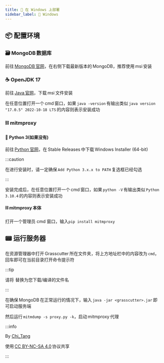 ```yaml
---
title: 💠 在 Windows 上部署
sidebar_label: 💠 Windows
---
```


## 📦 配置环境

### 🗃️ MongoDB 数据库

前往 [MongoDB 官网](https://www.mongodb.com/try/download/community)，在右侧下载最新版本的 MongoDB，推荐使用 msi 安装

### ☕ OpenJDK 17

前往 [Java 官网](https://www.oracle.com/java/technologies/javase/jdk17-archive-downloads.html)，下载 msi 文件安装

在任意位置打开一个 cmd 窗口，如果 `java -version` 有输出类似 `java version "17.0.5" 2022-10-18 LTS` 的内容则表示安装成功

### ⛓️ mitmproxy

#### 🐍 Python 3(如果没有)

前往 [Python 官网](https://www.python.org/downloads/windows/)，在 Stable Releases 中下载 Windows Installer (64-bit)

:::caution

在进行安装时，请一定确保 `Add Python 3.x.x to PATH` 复选框已经勾选

:::

安装完成后，在任意位置打开一个 cmd 窗口，如果 `python -V` 有输出类似 `Python 3.10.4` 的内容则表示安装成功

#### ⛓️ mitmproxy 本体

打开一个管理员 cmd 窗口，输入`pip install mitmproxy`

## 📟 运行服务器

在资源管理器中打开 Grasscutter 所在文件夹，将上方地址栏中的内容改为 `cmd`，回车即可在当前目录打开命令提示符

:::tip

请将 <grasscutter> 替换为您下载/编译的文件名

:::

在确保 MongoDB 在正常运行的情况下，输入 `java -jar <grasscutter>.jar` 即可启动服务端

然后运行 `mitmdump -s proxy.py -k`，启动 mitmproxy 代理

:::info

By [Chi_Tang](https://www.chitang.tech)

使用 [CC BY-NC-SA 4.0](https://creativecommons.org/licenses/by-nc-sa/4.0/) 协议共享

:::

